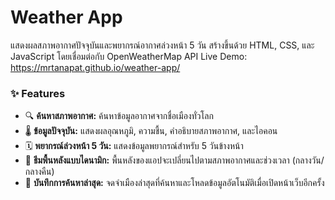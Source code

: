 # Weather App
แสดงผลสภาพอากาศปัจจุบันและพยากรณ์อากาศล่วงหน้า 5 วัน สร้างขึ้นด้วย HTML, CSS, และ JavaScript โดยเชื่อมต่อกับ OpenWeatherMap API
Live Demo: https://mrtanapat.github.io/weather-app/

### ✨ Features
- 🔍 **ค้นหาสภาพอากาศ:** ค้นหาข้อมูลอากาศจากชื่อเมืองทั่วโลก
- 🌡️ **ข้อมูลปัจจุบัน:** แสดงผลอุณหภูมิ, ความชื้น, คำอธิบายสภาพอากาศ, และไอคอน
- 🗓️ **พยากรณ์ล่วงหน้า 5 วัน:** แสดงข้อมูลพยากรณ์สำหรับ 5 วันข้างหน้า
- 🎨 **ธีมพื้นหลังแบบไดนามิก:** พื้นหลังของแอปจะเปลี่ยนไปตามสภาพอากาศและช่วงเวลา (กลางวัน/กลางคืน)
- 💾 **บันทึกการค้นหาล่าสุด:** จดจำเมืองล่าสุดที่ค้นหาและโหลดข้อมูลอัตโนมัติเมื่อเปิดหน้าเว็บอีกครั้ง
